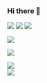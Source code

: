 ### Hi there 👋

![](https://img.shields.io/badge/PyTorch-EE4C2C?style=for-the-badge&logo=pytorch&logoColor=white)
![](https://img.shields.io/badge/Weights_&_Biases-FFBE00?style=for-the-badge&logo=WeightsAndBiases&logoColor=white)
![](https://img.shields.io/badge/Python-FFD43B?style=for-the-badge&logo=python&logoColor=blue)



![](https://img.shields.io/badge/Ubuntu-E95420?style=for-the-badge&logo=ubuntu&logoColor=white)  
  
  
![](https://github-readme-activity-graph.cyclic.app/graph?username={simon-donike})  

![](https://github-readme-stats-git-masterrstaa-rickstaa.vercel.app/api?username={simon-donike})  
![](https://komarev.com/ghpvc/?simon-donike)

